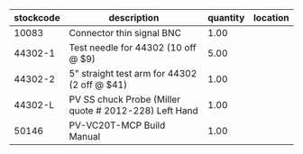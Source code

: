 |stockcode|description|quantity|location|
|---------|-----------|--------|--------|
|10083|Connector thin signal BNC|1.00||
|44302-1|Test needle for 44302 (10 off @ $9)|5.00||
|44302-2|5" straight test arm for 44302 (2 off @ $41)|1.00||
|44302-L|PV SS chuck Probe (Miller quote # 2012-228) Left Hand|1.00||
|50146|PV-VC20T-MCP Build Manual|1.00||
